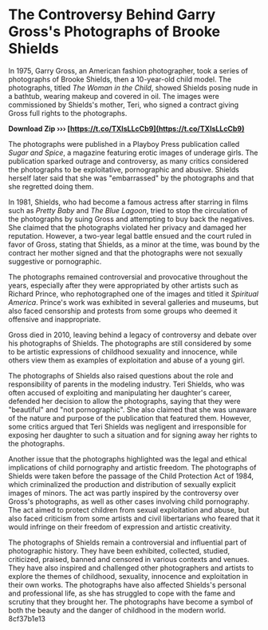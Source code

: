 
 
# The Controversy Behind Garry Gross's Photographs of Brooke Shields
 
In 1975, Garry Gross, an American fashion photographer, took a series of photographs of Brooke Shields, then a 10-year-old child model. The photographs, titled *The Woman in the Child*, showed Shields posing nude in a bathtub, wearing makeup and covered in oil. The images were commissioned by Shields's mother, Teri, who signed a contract giving Gross full rights to the photographs.
 
**Download Zip ››› [https://t.co/TXlsLLcCb9](https://t.co/TXlsLLcCb9)**


 
The photographs were published in a Playboy Press publication called *Sugar and Spice*, a magazine featuring erotic images of underage girls. The publication sparked outrage and controversy, as many critics considered the photographs to be exploitative, pornographic and abusive. Shields herself later said that she was "embarrassed" by the photographs and that she regretted doing them.
 
In 1981, Shields, who had become a famous actress after starring in films such as *Pretty Baby* and *The Blue Lagoon*, tried to stop the circulation of the photographs by suing Gross and attempting to buy back the negatives. She claimed that the photographs violated her privacy and damaged her reputation. However, a two-year legal battle ensued and the court ruled in favor of Gross, stating that Shields, as a minor at the time, was bound by the contract her mother signed and that the photographs were not sexually suggestive or pornographic.
 
The photographs remained controversial and provocative throughout the years, especially after they were appropriated by other artists such as Richard Prince, who rephotographed one of the images and titled it *Spiritual America*. Prince's work was exhibited in several galleries and museums, but also faced censorship and protests from some groups who deemed it offensive and inappropriate.
 
Gross died in 2010, leaving behind a legacy of controversy and debate over his photographs of Shields. The photographs are still considered by some to be artistic expressions of childhood sexuality and innocence, while others view them as examples of exploitation and abuse of a young girl.
  
The photographs of Shields also raised questions about the role and responsibility of parents in the modeling industry. Teri Shields, who was often accused of exploiting and manipulating her daughter's career, defended her decision to allow the photographs, saying that they were "beautiful" and "not pornographic". She also claimed that she was unaware of the nature and purpose of the publication that featured them. However, some critics argued that Teri Shields was negligent and irresponsible for exposing her daughter to such a situation and for signing away her rights to the photographs.
 
Another issue that the photographs highlighted was the legal and ethical implications of child pornography and artistic freedom. The photographs of Shields were taken before the passage of the Child Protection Act of 1984, which criminalized the production and distribution of sexually explicit images of minors. The act was partly inspired by the controversy over Gross's photographs, as well as other cases involving child pornography. The act aimed to protect children from sexual exploitation and abuse, but also faced criticism from some artists and civil libertarians who feared that it would infringe on their freedom of expression and artistic creativity.
 
The photographs of Shields remain a controversial and influential part of photographic history. They have been exhibited, collected, studied, criticized, praised, banned and censored in various contexts and venues. They have also inspired and challenged other photographers and artists to explore the themes of childhood, sexuality, innocence and exploitation in their own works. The photographs have also affected Shields's personal and professional life, as she has struggled to cope with the fame and scrutiny that they brought her. The photographs have become a symbol of both the beauty and the danger of childhood in the modern world.
 8cf37b1e13
 
